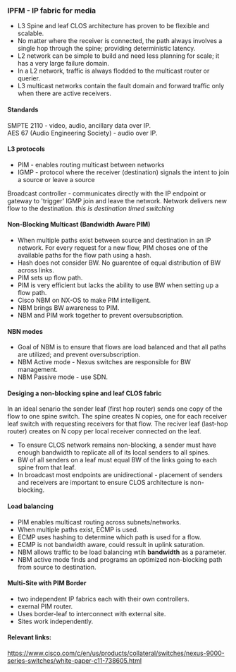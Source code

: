 ### IPFM - IP fabric for media  

* L3 Spine and leaf CLOS architecture has proven to be flexible and scalable.  
* No matter where the receiver is connected, the path always involves a single hop through the spine; providing deterministic latency.
* L2 network can be simple to build and need less planning for scale; it has a very large failure domain.  
* In a L2 network, traffic is always flodded to the multicast router or querier.  
* L3 multicast networks contain the fault domain and forward traffic only when there are active receivers.  


#### Standards  
SMPTE 2110 - video, audio, ancillary data over IP.  
AES 67 (Audio Engineering Society) - audio over IP.    


#### L3 protocols  
*  PIM - enables routing multicast between networks  
*  IGMP - protocol where the receiver (destination) signals the intent to join a source or leave a source  

Broadcast controller - communicates directly with the IP endpoint or gateway to 'trigger' IGMP join and leave the network.   Network delivers new flow to the destination.  *this is destination timed switching*  

#### Non-Blocking Multicast  (Bandwidth Aware PIM)  
* When multiple paths exist between source and destination in an IP network.  For every request for a new flow, PIM choses one of the available paths for the flow path using a hash.  
* Hash does not consider BW.  No guarentee of equal distribution of BW across links.  
* PIM sets up flow path.  
* PIM is very efficient but lacks the ability to use BW when setting up a flow path.  
* Cisco NBM on NX-OS to make PIM intelligent.  
* NBM brings BW awareness to PIM.  
* NBM and PIM work together to prevent oversubscription.  

#### NBN modes  
*  Goal of NBM is to ensure that flows are load balanced and that all paths are utilized; and prevent oversubscription.  
*  NBM Active mode - Nexus switches are responsible for BW management.  
*  NBM Passive mode - use SDN.  

#### Desiging a non-blocking spine and leaf CLOS fabric  
In an ideal senario the sender leaf (first hop router) sends one copy of the flow to one spine switch. The spine creates N copies, one for each receiver leaf switch with requesting receivers for that flow.   The reciver leaf (last-hop router) creates on N copy per local receiver connected on the leaf.  
* To ensure CLOS network remains non-blocking, a sender must have enough bandwidth to replicate all of its local senders to all spines.  
* BW of all senders on a leaf must equal BW of the links going to each spine from that leaf.  
* In broadcast most endpoints are unidirectional - placement of senders and receivers are important to ensure CLOS architecture is non-blocking.  

#### Load balancing  
* PIM enables multicast routing across subnets/networks.  
* When multiple paths exist, ECMP is used.  
* ECMP uses hashing to determine which path is used for a flow.  
* ECMP is not bandwidth aware, could ressult in uplink saturation.  
* NBM allows traffic to be load balancing wtih **bandwidth** as a parameter.  
* NBM active mode finds and programs an optimized non-blocking path from source to destination.  


#### Multi-Site with PIM Border  
* two independent IP fabrics each with their own controllers.  
* exernal PIM router.  
* Uses border-leaf to interconnect with external site.  
* Sites work independently.  

#### Relevant links:  
https://www.cisco.com/c/en/us/products/collateral/switches/nexus-9000-series-switches/white-paper-c11-738605.html

